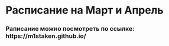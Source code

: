 <h1>Расписание на Март и Апрель</h1>

<h3>Раписание можно посмотреть по ссылке: https://m1staken.github.io/</h3>


